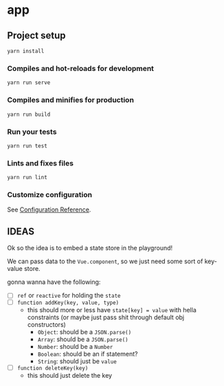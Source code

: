 # app

## Project setup
```
yarn install
```

### Compiles and hot-reloads for development
```
yarn run serve
```

### Compiles and minifies for production
```
yarn run build
```

### Run your tests
```
yarn run test
```

### Lints and fixes files
```
yarn run lint
```

### Customize configuration
See [Configuration Reference](https://cli.vuejs.org/config/).



## IDEAS

Ok so the idea is to embed a state store in the playground!

We can pass data to the `Vue.component`, so we just need some sort of key-value store.

gonna wanna have the following:

- [ ] `ref` or `reactive` for holding the `state`
- [ ] `function addKey(key, value, type)` 
  - this should more or less have `state[key] = value` with hella constraints (or maybe just pass shit through default obj constructors)
    - `Object`: should be a `JSON.parse()`
    - `Array`: should be a `JSON.parse()`
    - `Number`: should be a `Number`
    - `Boolean`: should be an if statement?
    - `String`: should just be `value`
- [ ] `function deleteKey(key)` 
  - this should just delete the key